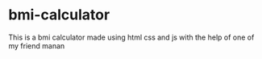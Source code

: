 # bmi-calculator
 This is a bmi calculator made using html css and js with the help of one of my friend manan
